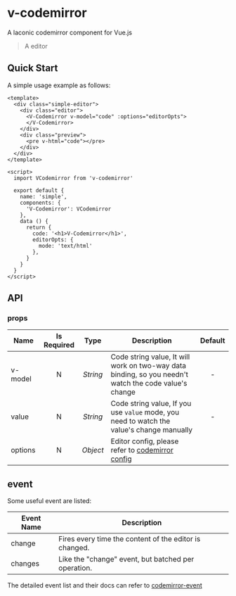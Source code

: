# v-codemirror
A laconic codemirror component for Vue.js

> A editor

## Quick Start

A simple usage example as follows:

```vue
<template>
  <div class="simple-editor">
    <div class="editor">
      <V-Codemirror v-model="code" :options="editorOpts">
      </V-Codemirror>
    </div>
    <div class="preview">
      <pre v-html="code"></pre>
    </div>
  </div>
</template>

<script>
  import VCodemirror from 'v-codemirror'

  export default {
    name: 'simple',
    components: {
      'V-Codemirror': VCodemirror
    },
    data () {
      return {
        code: '<h1>V-Codemirror</h1>',
        editorOpts: {
          mode: 'text/html'
        },
      }
    }
  }
</script>
```

## API

### props

Name|Is Required|Type|Description|Default
---|:---:|:---:|---|:---:
v-model|N|_String_|Code string value, It will work on two-way data binding, so you needn't watch the code value's change|-
value|N|_String_|Code string value, If you use `value` mode, you need to watch the value's change manually|-
options|N|_Object_|Editor config, please refer to [codemirror config](http://codemirror.net/doc/manual.html#config) 

## event

Some useful event are listed:

Event Name| Description
---|---
change | Fires every time the content of the editor is changed. 
changes | Like the "change" event, but batched per operation.

The detailed event list and their docs can refer to [codemirror-event](http://codemirror.net/doc/manual.html#events)

